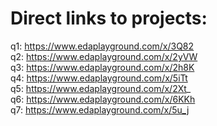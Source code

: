 # Direct links to projects:

q1: https://www.edaplayground.com/x/3Q82  
q2: https://www.edaplayground.com/x/2yVW  
q3: https://www.edaplayground.com/x/2h8K  
q4: https://www.edaplayground.com/x/5iTt  
q5: https://www.edaplayground.com/x/2Xt_  
q6: https://www.edaplayground.com/x/6KKh  
q7: https://www.edaplayground.com/x/5u_j  
